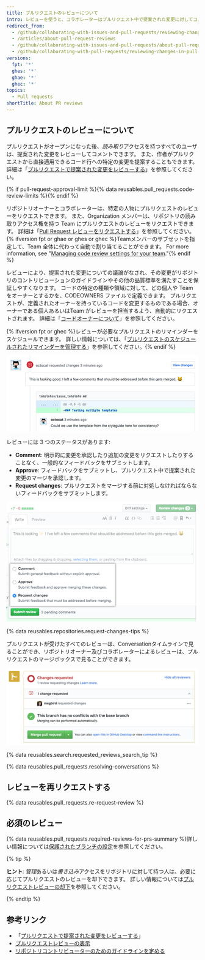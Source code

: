 ```yaml
---
title: プルリクエストのレビューについて
intro: レビューを使うと、コラボレーターはプルリクエスト中で提案された変更に対してコメントしたり、変更を承認したり、プルリクエストがマージされる前にさらなる変更をリクエストしたりできます。 リポジトリ管理者は、すべてのプルリクエストをマージ前に承認することを必須にできます。
redirect_from:
  - /github/collaborating-with-issues-and-pull-requests/reviewing-changes-in-pull-requests/about-pull-request-reviews
  - /articles/about-pull-request-reviews
  - /github/collaborating-with-issues-and-pull-requests/about-pull-request-reviews
  - /github/collaborating-with-pull-requests/reviewing-changes-in-pull-requests/about-pull-request-reviews
versions:
  fpt: '*'
  ghes: '*'
  ghae: '*'
  ghec: '*'
topics:
  - Pull requests
shortTitle: About PR reviews
---
```


## プルリクエストのレビューについて

プルリクエストがオープンになった後、*読み取り*アクセスを持つすべてのユーザは、提案された変更をレビューしてコメントできます。 また、作者がプルリクエストから直接適用できるコード行への特定の変更を提案することもできます。 詳細は「[プルリクエストで提案された変更をレビューする](/pull-requests/collaborating-with-pull-requests/reviewing-changes-in-pull-requests/reviewing-proposed-changes-in-a-pull-request)」を参照してください。

{% if pull-request-approval-limit %}{% data reusables.pull_requests.code-review-limits %}{% endif %}

リポジトリオーナーとコラボレーターは、特定の人物にプルリクエストのレビューをリクエストできます。 また、Organization メンバーは、リポジトリの読み取りアクセス権を持つ Team にプルリクエストのレビューをリクエストできます。 詳細は「[Pull Request レビューをリクエストする](/pull-requests/collaborating-with-pull-requests/proposing-changes-to-your-work-with-pull-requests/requesting-a-pull-request-review)」を参照してください。 {% ifversion fpt or ghae or ghes or ghec %}Teamメンバーのサブセットを指定して、Team 全体に代わって自動で割り当てることができます。 For more information, see "[Managing code review settings for your team](/organizations/organizing-members-into-teams/managing-code-review-settings-for-your-team)."{% endif %}

レビューにより、提案された変更についての議論がなされ、その変更がリポジトリのコントリビューションのガイドラインやその他の品質標準を満たすことを保証しやすくなります。 コードの特定の種類や領域に対して、どの個人や Team をオーナーとするかを、CODEOWNERS ファイルで定義できます。 プルリクエストが、定義されたオーナーを持っているコードを変更するものである場合、オーナーである個人あるいはTeam がレビューを担当するよう、自動的にリクエストされます。 詳細は「[コードオーナーについて](/articles/about-code-owners/)」を参照してください。

{% ifversion fpt or ghec %}レビューが必要なプルリクエストのリマインダーをスケジュールできます。 詳しい情報については、「[プルリクエストのスケジュールされたリマインダーを管理する](/github/setting-up-and-managing-organizations-and-teams/managing-scheduled-reminders-for-pull-requests)」を参照してください。{% endif %}

![凝固メント付きの変更をリクエストするレビューのヘッダ](/assets/images/help/pull_requests/review-header-with-line-comment.png)

レビューには 3 つのステータスがあります:
- **Comment**: 明示的に変更を承認したり追加の変更をリクエストしたりすることなく、一般的なフィードバックをサブミットします。
- **Approve**: フィードバックをサブミットし、プルリクエスト中で提案された変更のマージを承認します。
- **Request changes**: プルリクエストをマージする前に対処しなければならないフィードバックをサブミットします。

![レビューステータスの画像](/assets/images/help/pull_requests/pull-request-review-statuses.png)

{% data reusables.repositories.request-changes-tips %}

プルリクエストが受けたすべてのレビューは、Conversationタイムラインで見ることができ、リポジトリオーナー及びコラボレーターによるレビューは、プルリクエストのマージボックスで見ることができます。

![マージボックス中のレビューの画像](/assets/images/help/pull_requests/merge_box/pr-reviews-in-merge-box.png)

{% data reusables.search.requested_reviews_search_tip %}

{% data reusables.pull_requests.resolving-conversations %}

## レビューを再リクエストする

{% data reusables.pull_requests.re-request-review %}

## 必須のレビュー

{% data reusables.pull_requests.required-reviews-for-prs-summary %}詳しい情報については[保護されたブランチの設定](/github/administering-a-repository/about-protected-branches#require-pull-request-reviews-before-merging)を参照してください。

{% tip %}

**ヒント**: *管理*あるいは*書き込み*アクセスをリポジトリに対して持つ人は、必要に応じてプルリクエストのレビューを却下できます。 詳しい情報については[プルリクエストレビューの却下](/pull-requests/collaborating-with-pull-requests/reviewing-changes-in-pull-requests/dismissing-a-pull-request-review)を参照してください。

{% endtip %}

## 参考リンク

- 「[プルリクエストで提案された変更をレビューする](/pull-requests/collaborating-with-pull-requests/reviewing-changes-in-pull-requests/reviewing-proposed-changes-in-a-pull-request)」
- [プルリクエストレビューの表示](/pull-requests/collaborating-with-pull-requests/reviewing-changes-in-pull-requests/viewing-a-pull-request-review)
- [リポジトリコントリビューターのためのガイドラインを定める](/articles/setting-guidelines-for-repository-contributors)
